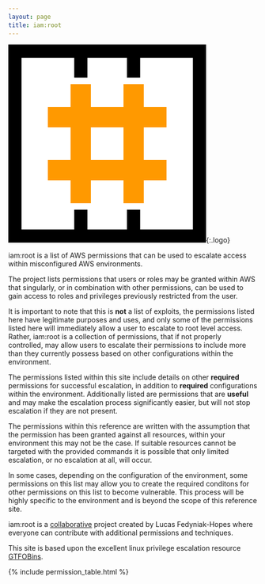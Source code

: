 ```yaml
---
layout: page
title: iam:root
---
```


![logo](/assets/logo.png){:.logo}

iam:root is a list of AWS permissions that can be used to escalate access within misconfigured AWS environments.

The project lists permissions that users or roles may be granted within AWS that singularly, or in combination with other permissions, can be used to gain access to roles and privileges previously restricted from the user.

It is important to note that this is **not** a list of exploits, the permissions listed here have legitimate purposes and uses, and only some of the permissions listed here will immediately allow a user to escalate to root level access. Rather, iam:root is a collection of permissions, that if not properly controlled, may allow users to escalate their permissions to include more than they currently possess based on other configurations within the environment.

The permissions listed within this site include details on other **required** permissions for successful escalation, in addition to **required** configurations within the environment. Additionally listed are permissions that are **useful** and may make the escalation process significantly easier, but will not stop escalation if they are not present.

The permissions within this reference are written with the assumption that the permission has been granted against all resources, within your environment this may not be the case. If suitable resources cannot be targeted with the provided commands it is possible that only limited escalation, or no escalation at all, will occur.

In some cases, depending on the configuration of the environment, some permissions on this list may allow you to create the required conditons for other permissions on this list to become vulnerable. This process will be highly specific to the environment and is beyond the scope of this reference site.

iam:root is a [collaborative][] project created by Lucas Fedyniak-Hopes where everyone can contribute with additional permissions and techniques.

This site is based upon the excellent linux privilege escalation resource [GTFOBins][].

[GTFOBins]: https://github.com/GTFOBins/GTFOBins.github.io/
[collaborative]: #
[contribute]: /contribute/

{% include permission_table.html %}
